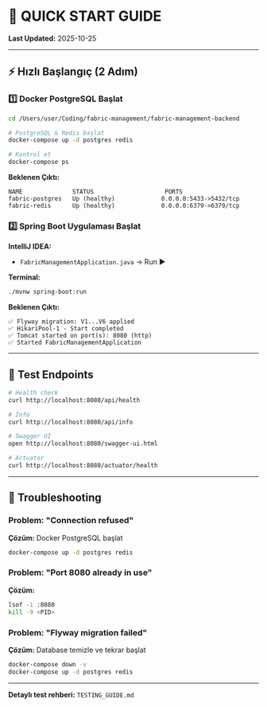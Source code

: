 # 🚀 QUICK START GUIDE

**Last Updated:** 2025-10-25

---

## ⚡ Hızlı Başlangıç (2 Adım)

### 1️⃣ Docker PostgreSQL Başlat

```bash
cd /Users/user/Coding/fabric-management/fabric-management-backend

# PostgreSQL & Redis başlat
docker-compose up -d postgres redis

# Kontrol et
docker-compose ps
```

**Beklenen Çıktı:**

```
NAME              STATUS                    PORTS
fabric-postgres   Up (healthy)             0.0.0.0:5433->5432/tcp
fabric-redis      Up (healthy)             0.0.0.0:6379->6379/tcp
```

### 2️⃣ Spring Boot Uygulaması Başlat

**IntelliJ IDEA:**

- `FabricManagementApplication.java` → Run ▶️

**Terminal:**

```bash
./mvnw spring-boot:run
```

**Beklenen Çıktı:**

```
✅ Flyway migration: V1...V6 applied
✅ HikariPool-1 - Start completed
✅ Tomcat started on port(s): 8080 (http)
✅ Started FabricManagementApplication
```

---

## 🧪 Test Endpoints

```bash
# Health check
curl http://localhost:8080/api/health

# Info
curl http://localhost:8080/api/info

# Swagger UI
open http://localhost:8080/swagger-ui.html

# Actuator
curl http://localhost:8080/actuator/health
```

---

## 🐛 Troubleshooting

### Problem: "Connection refused"

**Çözüm:** Docker PostgreSQL başlat

```bash
docker-compose up -d postgres redis
```

### Problem: "Port 8080 already in use"

**Çözüm:**

```bash
lsof -i :8080
kill -9 <PID>
```

### Problem: "Flyway migration failed"

**Çözüm:** Database temizle ve tekrar başlat

```bash
docker-compose down -v
docker-compose up -d postgres redis
```

---

**Detaylı test rehberi:** `TESTING_GUIDE.md`
